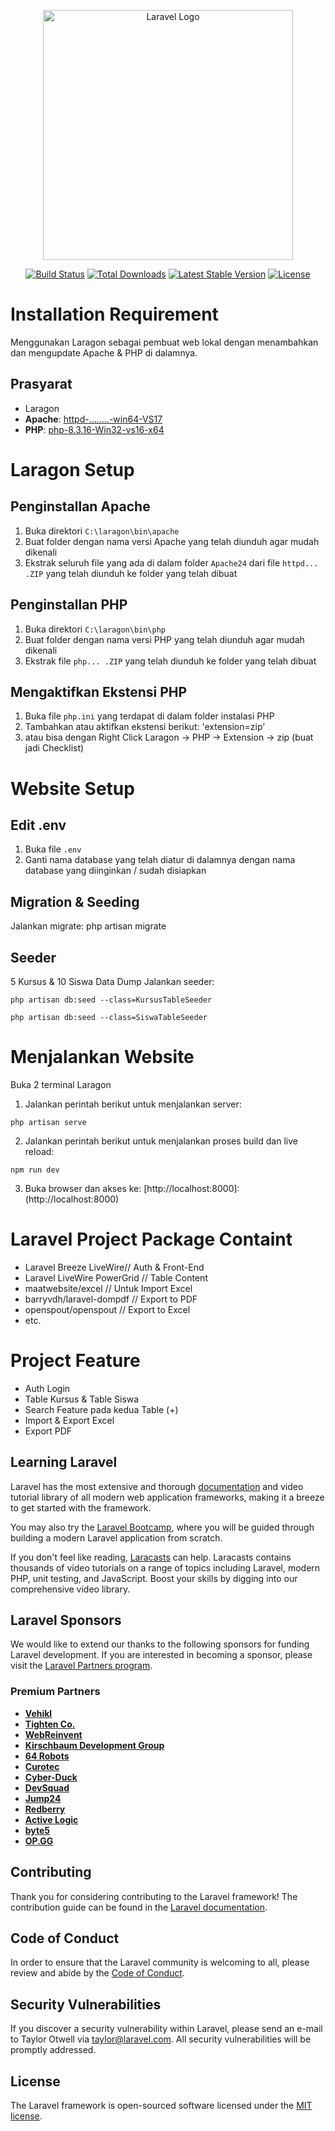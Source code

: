 <p align="center"><a href="https://laravel.com" target="_blank"><img src="https://raw.githubusercontent.com/laravel/art/master/logo-lockup/5%20SVG/2%20CMYK/1%20Full%20Color/laravel-logolockup-cmyk-red.svg" width="400" alt="Laravel Logo"></a></p>

<p align="center">
<a href="https://github.com/laravel/framework/actions"><img src="https://github.com/laravel/framework/workflows/tests/badge.svg" alt="Build Status"></a>
<a href="https://packagist.org/packages/laravel/framework"><img src="https://img.shields.io/packagist/dt/laravel/framework" alt="Total Downloads"></a>
<a href="https://packagist.org/packages/laravel/framework"><img src="https://img.shields.io/packagist/v/laravel/framework" alt="Latest Stable Version"></a>
<a href="https://packagist.org/packages/laravel/framework"><img src="https://img.shields.io/packagist/l/laravel/framework" alt="License"></a>
</p>

# Installation Requirement
Menggunakan Laragon sebagai pembuat web lokal dengan menambahkan dan mengupdate Apache & PHP di dalamnya.

## Prasyarat
- Laragon
- **Apache**: [httpd-........-win64-VS17](https://www.apachelounge.com/download/VS17/)
- **PHP**: [php-8.3.16-Win32-vs16-x64](https://windows.php.net/downloads/releases/php-8.3.16-Win32-vs16-x64.zip)

# Laragon Setup
## Penginstallan Apache
1. Buka direktori `C:\laragon\bin\apache`
2. Buat folder dengan nama versi Apache yang telah diunduh agar mudah dikenali
3. Ekstrak seluruh file yang ada di dalam folder `Apache24` dari file `httpd... .ZIP` yang telah diunduh ke folder yang telah dibuat
## Penginstallan PHP
1. Buka direktori `C:\laragon\bin\php`
2. Buat folder dengan nama versi PHP yang telah diunduh agar mudah dikenali
3. Ekstrak file `php... .ZIP` yang telah diunduh ke folder yang telah dibuat
## Mengaktifkan Ekstensi PHP
1. Buka file `php.ini` yang terdapat di dalam folder instalasi PHP
2. Tambahkan atau aktifkan ekstensi berikut:
   'extension=zip'
3. atau bisa dengan Right Click Laragon -> PHP -> Extension -> zip (buat jadi Checklist)

# Website Setup
## Edit .env
1. Buka file `.env`
2. Ganti nama database yang telah diatur di dalamnya dengan nama database yang diinginkan / sudah disiapkan

## Migration & Seeding
Jalankan migrate:
php artisan migrate

## Seeder
5 Kursus & 10 Siswa Data Dump
Jalankan seeder:
```shell
php artisan db:seed --class=KursusTableSeeder
```
```shell
php artisan db:seed --class=SiswaTableSeeder 
```

# Menjalankan Website
Buka 2 terminal Laragon
1. Jalankan perintah berikut untuk menjalankan server:
```shell
php artisan serve
```

2. Jalankan perintah berikut untuk menjalankan proses build dan live reload:
```shell
npm run dev
```
3. Buka browser dan akses ke: 
[http://localhost:8000]:(http://localhost:8000)

# Laravel Project Package Containt
- Laravel Breeze LiveWire// Auth & Front-End
- Laravel LiveWire PowerGrid // Table Content
- maatwebsite/excel // Untuk Import Excel
- barryvdh/laravel-dompdf // Export to PDF 
- openspout/openspout // Export to Excel
- etc.

# Project Feature
- Auth Login
- Table Kursus & Table Siswa
- Search Feature pada kedua Table (+)
- Import & Export Excel
- Export PDF

## Learning Laravel

Laravel has the most extensive and thorough [documentation](https://laravel.com/docs) and video tutorial library of all modern web application frameworks, making it a breeze to get started with the framework.

You may also try the [Laravel Bootcamp](https://bootcamp.laravel.com), where you will be guided through building a modern Laravel application from scratch.

If you don't feel like reading, [Laracasts](https://laracasts.com) can help. Laracasts contains thousands of video tutorials on a range of topics including Laravel, modern PHP, unit testing, and JavaScript. Boost your skills by digging into our comprehensive video library.

## Laravel Sponsors

We would like to extend our thanks to the following sponsors for funding Laravel development. If you are interested in becoming a sponsor, please visit the [Laravel Partners program](https://partners.laravel.com).

### Premium Partners

- **[Vehikl](https://vehikl.com/)**
- **[Tighten Co.](https://tighten.co)**
- **[WebReinvent](https://webreinvent.com/)**
- **[Kirschbaum Development Group](https://kirschbaumdevelopment.com)**
- **[64 Robots](https://64robots.com)**
- **[Curotec](https://www.curotec.com/services/technologies/laravel/)**
- **[Cyber-Duck](https://cyber-duck.co.uk)**
- **[DevSquad](https://devsquad.com/hire-laravel-developers)**
- **[Jump24](https://jump24.co.uk)**
- **[Redberry](https://redberry.international/laravel/)**
- **[Active Logic](https://activelogic.com)**
- **[byte5](https://byte5.de)**
- **[OP.GG](https://op.gg)**

## Contributing

Thank you for considering contributing to the Laravel framework! The contribution guide can be found in the [Laravel documentation](https://laravel.com/docs/contributions).

## Code of Conduct

In order to ensure that the Laravel community is welcoming to all, please review and abide by the [Code of Conduct](https://laravel.com/docs/contributions#code-of-conduct).

## Security Vulnerabilities

If you discover a security vulnerability within Laravel, please send an e-mail to Taylor Otwell via [taylor@laravel.com](mailto:taylor@laravel.com). All security vulnerabilities will be promptly addressed.

## License

The Laravel framework is open-sourced software licensed under the [MIT license](https://opensource.org/licenses/MIT).
